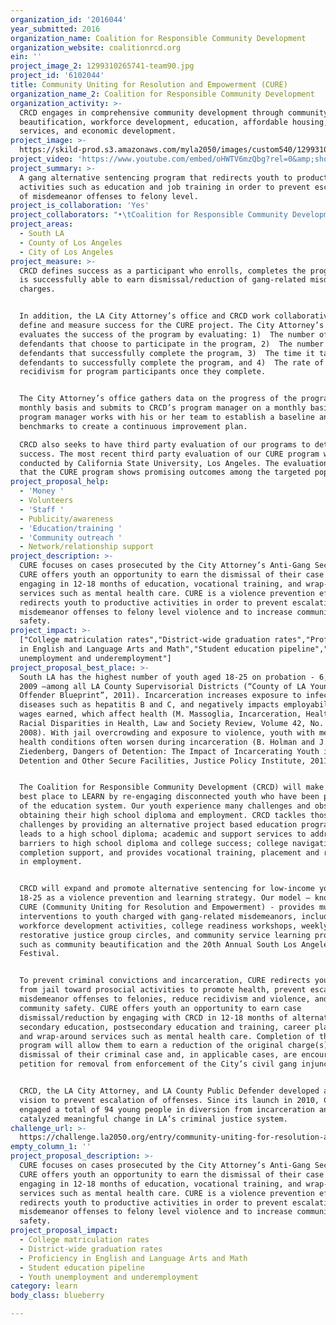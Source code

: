 ```yaml
---
organization_id: '2016044'
year_submitted: 2016
organization_name: Coalition for Responsible Community Development
organization_website: coalitionrcd.org
ein: ''
project_image_2: 1299310265741-team90.jpg
project_id: '6102044'
title: Community Uniting for Resolution and Empowerment (CURE)
organization_name_2: Coalition for Responsible Community Development
organization_activity: >-
  CRCD engages in comprehensive community development through community
  beautification, workforce development, education, affordable housing, support
  services, and economic development.
project_image: >-
  https://skild-prod.s3.amazonaws.com/myla2050/images/custom540/1299310265741-team90.jpg
project_video: 'https://www.youtube.com/embed/oHWTV6mzQbg?rel=0&amp;showinfo=0'
project_summary: >-
  A gang alternative sentencing program that redirects youth to productive
  activities such as education and job training in order to prevent escalation
  of misdemeanor offenses to felony level.
project_is_collaboration: 'Yes'
project_collaborators: "•\tCoalition for Responsible Community Development, •\tLA City Attorney Office, •\tLA County Public Defender"
project_areas:
  - South LA
  - County of Los Angeles
  - City of Los Angeles
project_measure: >-
  CRCD defines success as a participant who enrolls, completes the program, and
  is successfully able to earn dismissal/reduction of gang-related misdemeanor
  charges.


  In addition, the LA City Attorney’s office and CRCD work collaboratively to
  define and measure success for the CURE project. The City Attorney’s office
  evaluates the success of the program by evaluating: 1)  The number of
  defendants that choose to participate in the program, 2)  The number of
  defendants that successfully complete the program, 3)  The time it takes
  defendants to successfully complete the program, and 4)  The rate of
  recidivism for program participants once they complete.


  The City Attorney’s office gathers data on the progress of the program on a
  monthly basis and submits to CRCD’s program manager on a monthly basis. The
  program manager works with his or her team to establish a baseline and develop
  benchmarks to create a continuous improvement plan.

  CRCD also seeks to have third party evaluation of our programs to determine
  success. The most recent third party evaluation of our CURE program was
  conducted by California State University, Los Angeles. The evaluation revealed
  that the CURE program shows promising outcomes among the targeted population.
project_proposal_help:
  - 'Money '
  - Volunteers
  - 'Staff '
  - Publicity/awareness
  - 'Education/training '
  - 'Community outreach '
  - Network/relationship support
project_description: >-
  CURE focuses on cases prosecuted by the City Attorney’s Anti-Gang Section.
  CURE offers youth an opportunity to earn the dismissal of their case by
  engaging in 12-18 months of education, vocational training, and wrap-around
  services such as mental health care. CURE is a violence prevention effort that
  redirects youth to productive activities in order to prevent escalation of
  misdemeanor offenses to felony level violence and to increase community
  safety.
project_impact: >-
  ["College matriculation rates","District-wide graduation rates","Proficiency
  in English and Language Arts and Math","Student education pipeline","Youth
  unemployment and underemployment"]
project_proposal_best_place: >-
  South LA has the highest number of youth aged 18-25 on probation - 6,339 in
  2009 –among all LA County Supervisorial Districts (“County of LA Young
  Offender Blueprint”, 2011). Incarceration increases exposure to infectious
  diseases such as hepatitis B and C, and negatively impacts employability and
  wages earned, which affect health (M. Massoglia, Incarceration, Health, and
  Racial Disparities in Health, Law and Society Review, Volume 42, No. 2, June
  2008). With jail overcrowding and exposure to violence, youth with mental
  health conditions often worsen during incarceration (B. Holman and J.
  Ziedenberg, Dangers of Detention: The Impact of Incarcerating Youth in
  Detention and Other Secure Facilities, Justice Policy Institute, 2011).


  The Coalition for Responsible Community Development (CRCD) will make LA the
  best place to LEARN by re-engaging disconnected youth who have been pushed out
  of the education system. Our youth experience many challenges and obstacles in
  obtaining their high school diploma and employment. CRCD tackles those
  challenges by providing an alternative project based education program that
  leads to a high school diploma; academic and support services to address
  barriers to high school diploma and college success; college navigation and
  completion support, and provides vocational training, placement and retention
  in employment.  


  CRCD will expand and promote alternative sentencing for low-income youth aged
  18-25 as a violence prevention and learning strategy. Our model – known as
  CURE (Community Uniting for Resolution and Empowerment) - provides multiple
  interventions to youth charged with gang-related misdemeanors, including:
  workforce development activities, college readiness workshops, weekly
  restorative justice group circles, and community service learning projects
  such as community beautification and the 20th Annual South Los Angeles Jazz
  Festival.


  To prevent criminal convictions and incarceration, CURE redirects youth away
  from jail toward prosocial activities to promote health, prevent escalation of
  misdemeanor offenses to felonies, reduce recidivism and violence, and increase
  community safety. CURE offers youth an opportunity to earn case
  dismissal/reduction by engaging with CRCD in 12-18 months of alternative
  secondary education, postsecondary education and training, career placement,
  and wrap-around services such as mental health care. Completion of this
  program will allow them to earn a reduction of the original charge(s), or a
  dismissal of their criminal case and, in applicable cases, are encouraged to
  petition for removal from enforcement of the City’s civil gang injunctions.


  CRCD, the LA City Attorney, and LA County Public Defender developed a shared
  vision to prevent escalation of offenses. Since its launch in 2010, CRCD has
  engaged a total of 94 young people in diversion from incarceration and has
  catalyzed meaningful change in LA’s criminal justice system.
challenge_url: >-
  https://challenge.la2050.org/entry/community-uniting-for-resolution-and-empowerment-cure
empty_column_1: ''
project_proposal_description: >-
  CURE focuses on cases prosecuted by the City Attorney’s Anti-Gang Section.
  CURE offers youth an opportunity to earn the dismissal of their case by
  engaging in 12-18 months of education, vocational training, and wrap-around
  services such as mental health care. CURE is a violence prevention effort that
  redirects youth to productive activities in order to prevent escalation of
  misdemeanor offenses to felony level violence and to increase community
  safety.
project_proposal_impact:
  - College matriculation rates
  - District-wide graduation rates
  - Proficiency in English and Language Arts and Math
  - Student education pipeline
  - Youth unemployment and underemployment
category: learn
body_class: blueberry

---
```

